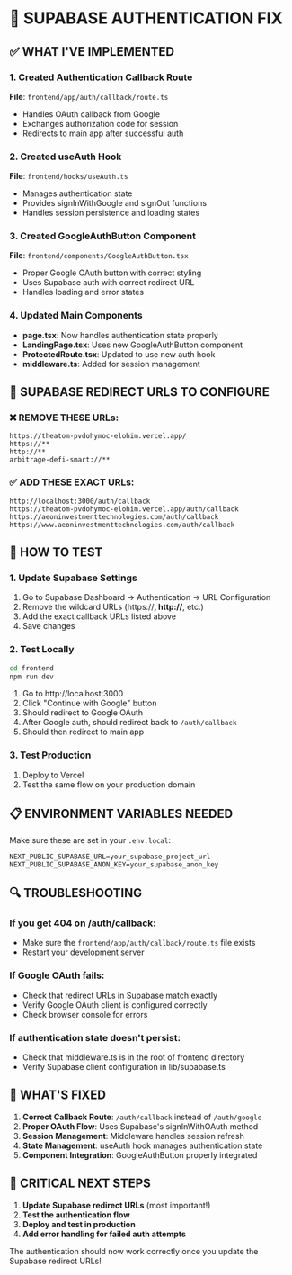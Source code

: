 # 🔐 SUPABASE AUTHENTICATION FIX

## ✅ WHAT I'VE IMPLEMENTED

### 1. Created Authentication Callback Route
**File**: `frontend/app/auth/callback/route.ts`
- Handles OAuth callback from Google
- Exchanges authorization code for session
- Redirects to main app after successful auth

### 2. Created useAuth Hook
**File**: `frontend/hooks/useAuth.ts`
- Manages authentication state
- Provides signInWithGoogle and signOut functions
- Handles session persistence and loading states

### 3. Created GoogleAuthButton Component
**File**: `frontend/components/GoogleAuthButton.tsx`
- Proper Google OAuth button with correct styling
- Uses Supabase auth with correct redirect URL
- Handles loading and error states

### 4. Updated Main Components
- **page.tsx**: Now handles authentication state properly
- **LandingPage.tsx**: Uses new GoogleAuthButton component
- **ProtectedRoute.tsx**: Updated to use new auth hook
- **middleware.ts**: Added for session management

## 🔧 SUPABASE REDIRECT URLS TO CONFIGURE

### ❌ REMOVE THESE URLs:
```
https://theatom-pvdohymoc-elohim.vercel.app/
https://**
http://**
arbitrage-defi-smart://**
```

### ✅ ADD THESE EXACT URLs:
```
http://localhost:3000/auth/callback
https://theatom-pvdohymoc-elohim.vercel.app/auth/callback
https://aeoninvestmenttechnologies.com/auth/callback
https://www.aeoninvestmenttechnologies.com/auth/callback
```

## 🚀 HOW TO TEST

### 1. Update Supabase Settings
1. Go to Supabase Dashboard → Authentication → URL Configuration
2. Remove the wildcard URLs (https://**, http://**, etc.)
3. Add the exact callback URLs listed above
4. Save changes

### 2. Test Locally
```bash
cd frontend
npm run dev
```
1. Go to http://localhost:3000
2. Click "Continue with Google" button
3. Should redirect to Google OAuth
4. After Google auth, should redirect back to `/auth/callback`
5. Should then redirect to main app

### 3. Test Production
1. Deploy to Vercel
2. Test the same flow on your production domain

## 📋 ENVIRONMENT VARIABLES NEEDED

Make sure these are set in your `.env.local`:
```env
NEXT_PUBLIC_SUPABASE_URL=your_supabase_project_url
NEXT_PUBLIC_SUPABASE_ANON_KEY=your_supabase_anon_key
```

## 🔍 TROUBLESHOOTING

### If you get 404 on /auth/callback:
- Make sure the `frontend/app/auth/callback/route.ts` file exists
- Restart your development server

### If Google OAuth fails:
- Check that redirect URLs in Supabase match exactly
- Verify Google OAuth client is configured correctly
- Check browser console for errors

### If authentication state doesn't persist:
- Check that middleware.ts is in the root of frontend directory
- Verify Supabase client configuration in lib/supabase.ts

## 🎯 WHAT'S FIXED

1. **Correct Callback Route**: `/auth/callback` instead of `/auth/google`
2. **Proper OAuth Flow**: Uses Supabase's signInWithOAuth method
3. **Session Management**: Middleware handles session refresh
4. **State Management**: useAuth hook manages authentication state
5. **Component Integration**: GoogleAuthButton properly integrated

## 🚨 CRITICAL NEXT STEPS

1. **Update Supabase redirect URLs** (most important!)
2. **Test the authentication flow**
3. **Deploy and test in production**
4. **Add error handling for failed auth attempts**

The authentication should now work correctly once you update the Supabase redirect URLs!
